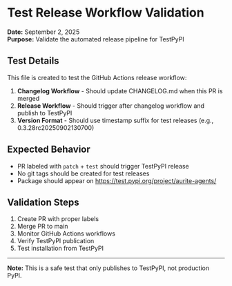 # Test Release Workflow Validation

**Date:** September 2, 2025  
**Purpose:** Validate the automated release pipeline for TestPyPI

## Test Details

This file is created to test the GitHub Actions release workflow:

1. **Changelog Workflow** - Should update CHANGELOG.md when this PR is merged
2. **Release Workflow** - Should trigger after changelog workflow and publish to TestPyPI
3. **Version Format** - Should use timestamp suffix for test releases (e.g., 0.3.28rc20250902130700)

## Expected Behavior

- PR labeled with `patch` + `test` should trigger TestPyPI release
- No git tags should be created for test releases
- Package should appear on https://test.pypi.org/project/aurite-agents/

## Validation Steps

1. Create PR with proper labels
2. Merge PR to main
3. Monitor GitHub Actions workflows
4. Verify TestPyPI publication
5. Test installation from TestPyPI

---

**Note:** This is a safe test that only publishes to TestPyPI, not production PyPI.
